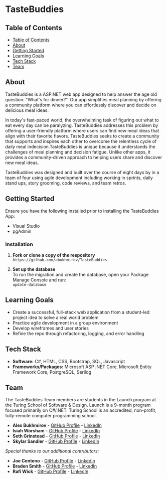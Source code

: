 # TasteBuddies

## Table of Contents
- [Table of Contents](#table-of-contents)
- [About](#about)
- [Getting Started](#getting-started)
- [Learning Goals](#learning-goals)
- [Tech Stack](#tech-stack)
- [Team](#team)
  
## About
TasteBuddies is a ASP.NET web app designed to help answer the age old question: "What's for dinner?". Our app simplifies meal planning by offering a community platform where you can effortlessly discover and decide on delicious meal ideas.

In today's fast-paced world, the overwhelming task of figuring out what to eat every day can be paralyzing. TasteBuddies addresses this problem by offering a user-friendly platform where users can find new meal ideas that align with their favorite flavors. TasteBuddies seeks to create a community that supports and inspires each other to overcome the relentless cycle of daily meal indecision.TasteBuddies is unique because it understands the challenges of meal planning and decision fatigue. Unlike other apps, it provides a community-driven approach to helping users share and discover new meal ideas. 

TasteBuddies was designed and built over the course of eight days by in a team of four using agile development including working in sprints, daily stand ups, story grooming, code reviews, and team retros.

## Getting Started
Ensure you have the following installed prior to installing the TasteBuddies App:
- Visual Studio
- pgAdmin

<h3>Installation</h3>

1. **Fork or clone a copy of the respository** <br>
`https://github.com/abukhmirov/TasteBuddies`

2. **Set up the database** <br>
To run the migration and create the database, open your Package Manage Console and run: <br>
`update-database`

## Learning Goals
- Create a successful, full-stack web application from a student-led project idea to solve a real world problem
- Practice agile development in a group environment
- Develop wireframes and user stories
- Refine the repo through refactoring, logging, and error handling

## Tech Stack
- **Software:** C#, HTML, CSS, Bootstrap, SQL, Javascript
- **Frameworks/Packages:** Microsoft ASP .NET Core, Microsoft Entity Framework Core, PostgreSQL, Serilog

## Team
The TasteBuddies Team members are students in the Launch program at the Turing School of Software & Design. Launch is a 9-month program focused primarily on C#/.NET. Turing School is an accredited, non-profit, fully-remote computer programming school.
- **Alex Bukhmirov** - [GitHub Profile](https://github.com/abukhmirov) - [LinkedIn](https://www.linkedin.com/in/alex-bukhmirov/)
- **Isiah Worsham** - [GitHub Profile](https://github.com/iworsham) - [LinkedIn](https://www.linkedin.com/in/isiah-worsham/)
- **Seth Grinstead** - [GitHub Profile](https://github.com/SGrinstead) - [LinkedIn](https://www.linkedin.com/in/seth-grinstead/)
- **Skylar Sandler** - [GitHub Profile](https://github.com/skylarbsandler) - [LinkedIn](https://www.linkedin.com/in/skylarbsandler/)

*Special thanks to our additional contributors:*
- **Joe Centeno** - [GitHub Profile](https://github.com/joe10111) - [LinkedIn](https://www.linkedin.com/in/joe-centeno/)
- **Braden Smith** - [GitHub Profile](https://github.com/bradenasmith2) - [LinkedIn](https://www.linkedin.com/in/braden-smith2/)
- **Rafi Wick** - [GitHub Profile](https://github.com/RafiWick) - [LinkedIn](https://www.linkedin.com/in/raphael-wick-285489197/)
